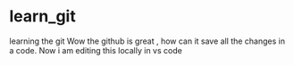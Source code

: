 # learn_git
learning the git
Wow the github is great , how can it save all the changes in a code.
Now i am editing this locally in vs code
<!-- Hi this is done by sbranch -->

